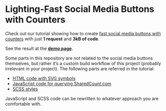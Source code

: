 # Lighting-Fast Social Media Buttons with Counters

Check out our tutorial showing how to create [fast social media buttons with counters](#) with just **1 request** and **3kB of code**.

See the result at the **[demo page](#)**.

Some parts in this repository are not related to the social media buttons themselves, but rather it’s a custom build workflow of this project (probably irrelevant in your project). The following parts are referred in the tutorial:

- [HTML code with SVG symbols](https://github.com/xfiveco/fast-social-media-buttons/blob/master/index.html)
- [JavaScript code for querying SharedCount.com](http://)
- [SCSS styles](https://github.com/xfiveco/fast-social-media-buttons/blob/master/assets/scss/_components.share-buttons.scss)

JavaScript and SCSS code can be rewritten to whatever approach you are comfortable with.
